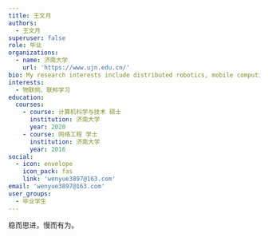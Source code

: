 ```yaml
---
title: 王文月
authors:
  - 王文月
superuser: false
role: 毕业
organizations:
  - name: 济南大学
    url: 'https://www.ujn.edu.cn/'
bio: My research interests include distributed robotics, mobile computing and programmable matter.
interests:
  - 物联网、联邦学习
education:
  courses:
    - course: 计算机科学与技术 硕士
      institution: 济南大学
      year: 2020
    - course: 网络工程 学士
      institution: 济南大学
      year: 2016
social:
  - icon: envelope
    icon_pack: fas
    link: 'wenyue3897@163.com'
email: 'wenyue3897@163.com'
user_groups:
  - 毕业学生
---
```

稳而思进，慢而有为。